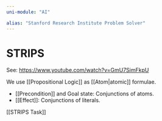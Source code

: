 ```yaml
---
uni-module: "AI"

alias: "Stanford Research Institute Problem Solver"
---
```


# STRIPS

See: https://www.youtube.com/watch?v=GmU7SimFkpU

We use [[Propositional Logic]] as [[Atom|atomic]] formulae.

- [[Precondition]] and Goal state: Conjunctions of atoms.
- [[Effect]]: Conjunctions of literals.

[[STRIPS Task]]
